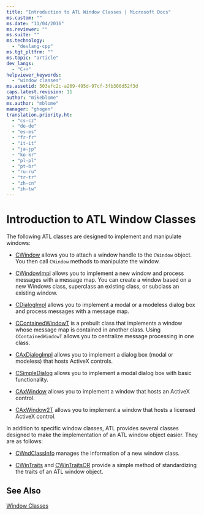 ```yaml
---
title: "Introduction to ATL Window Classes | Microsoft Docs"
ms.custom: ""
ms.date: "11/04/2016"
ms.reviewer: ""
ms.suite: ""
ms.technology: 
  - "devlang-cpp"
ms.tgt_pltfrm: ""
ms.topic: "article"
dev_langs: 
  - "C++"
helpviewer_keywords: 
  - "window classes"
ms.assetid: 503efc2c-a269-495d-97cf-3fb300d52f3d
caps.latest.revision: 11
author: "mikeblome"
ms.author: "mblome"
manager: "ghogen"
translation.priority.ht: 
  - "cs-cz"
  - "de-de"
  - "es-es"
  - "fr-fr"
  - "it-it"
  - "ja-jp"
  - "ko-kr"
  - "pl-pl"
  - "pt-br"
  - "ru-ru"
  - "tr-tr"
  - "zh-cn"
  - "zh-tw"
---
```

# Introduction to ATL Window Classes
The following ATL classes are designed to implement and manipulate windows:  
  
-   [CWindow](../atl/reference/cwindow-class.md) allows you to attach a window handle to the `CWindow` object. You then call `CWindow` methods to manipulate the window.  
  
-   [CWindowImpl](../atl/reference/cwindowimpl-class.md) allows you to implement a new window and process messages with a message map. You can create a window based on a new Windows class, superclass an existing class, or subclass an existing window.  
  
-   [CDialogImpl](../atl/reference/cdialogimpl-class.md) allows you to implement a modal or a modeless dialog box and process messages with a message map.  
  
-   [CContainedWindowT](../atl/reference/ccontainedwindowt-class.md) is a prebuilt class that implements a window whose message map is contained in another class. Using `CContainedWindowT` allows you to centralize message processing in one class.  
  
-   [CAxDialogImpl](../atl/reference/caxdialogimpl-class.md) allows you to implement a dialog box (modal or modeless) that hosts ActiveX controls.  
  
-   [CSimpleDialog](../atl/reference/csimpledialog-class.md) allows you to implement a modal dialog box with basic functionality.  
  
-   [CAxWindow](../atl/reference/caxwindow-class.md) allows you to implement a window that hosts an ActiveX control.  
  
-   [CAxWindow2T](../atl/reference/caxwindow2t-class.md) allows you to implement a window that hosts a licensed ActiveX control.  
  
 In addition to specific window classes, ATL provides several classes designed to make the implementation of an ATL window object easier. They are as follows:  
  
-   [CWndClassInfo](../atl/reference/cwndclassinfo-class.md) manages the information of a new window class.  
  
-   [CWinTraits](../atl/reference/cwintraits-class.md) and [CWinTraitsOR](../atl/reference/cwintraitsor-class.md) provide a simple method of standardizing the traits of an ATL window object.  
  
## See Also  
 [Window Classes](../atl/atl-window-classes.md)

